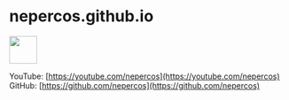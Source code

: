 # nepercos.github.io

<img src="https://raw.githubusercontent.com/nepercos/artworks/master/logo/nepercos_circle1_color_800x800.png" width="50" height="50">

YouTube: [https://youtube.com/nepercos](https://youtube.com/nepercos) </br>
GitHub: [https://github.com/nepercos](https://github.com/nepercos)
